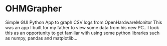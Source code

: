 # OHMGrapher
Simple GUI Python App to graph CSV logs from OpenHardwareMonitor
This was an app I built for my father to view some data from his new PC.. 
I took this as an opportunity to get familiar with using some python libraries such as numpy, pandas and matplotlib…
